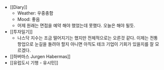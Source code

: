 - [[Diary]]
    - Weather: 우중충함
    - Mood: 좋음
    - 어제 원래는 면접을 예약 해야 했었는데 못했다. 오늘은 해야 될듯.
- [[투자일기]]
    - 나스닥 지수는 조금 떨어지기는 했지만 전체적으로는 오른것 같다. 이제는 전통 항업으로 눈길을 돌려야 할지 아니면 아직도 테크 기업이 기회가 있을지를 잘 모르겠다.
- [[하버마스 Jurgen Habermas]]
- [[유럽도시 기행 - 유시민]]
